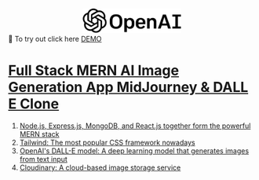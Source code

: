 <div id="top"></div>


<br />
<div align="center">
  <a href="https://github.com/jeffjiang13/dalle">
    <img src="client/src/assets/logo.svg" alt="dalle" width="200" height="50">
  </a>

</div>
👋 To try out click here
<a href="https://jj-dalle.vercel.app/" > DEMO


# Full Stack MERN AI Image Generation App MidJourney & DALL E Clone
1. Node.js, Express.js, MongoDB, and React.js together form the powerful MERN stack
2. Tailwind: The most popular CSS framework nowadays
3. OpenAI's DALL-E model: A deep learning model that generates images from text input
4. Cloudinary: A cloud-based image storage service
